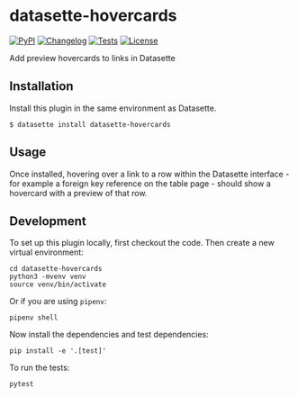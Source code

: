 # datasette-hovercards

[![PyPI](https://img.shields.io/pypi/v/datasette-hovercards.svg)](https://pypi.org/project/datasette-hovercards/)
[![Changelog](https://img.shields.io/github/v/release/simonw/datasette-hovercards?include_prereleases&label=changelog)](https://github.com/simonw/datasette-hovercards/releases)
[![Tests](https://github.com/simonw/datasette-hovercards/workflows/Test/badge.svg)](https://github.com/simonw/datasette-hovercards/actions?query=workflow%3ATest)
[![License](https://img.shields.io/badge/license-Apache%202.0-blue.svg)](https://github.com/simonw/datasette-hovercards/blob/main/LICENSE)

Add preview hovercards to links in Datasette

## Installation

Install this plugin in the same environment as Datasette.

    $ datasette install datasette-hovercards

## Usage

Once installed, hovering over a link to a row within the Datasette interface - for example a foreign key reference on the table page - should show a hovercard with a preview of that row.

## Development

To set up this plugin locally, first checkout the code. Then create a new virtual environment:

    cd datasette-hovercards
    python3 -mvenv venv
    source venv/bin/activate

Or if you are using `pipenv`:

    pipenv shell

Now install the dependencies and test dependencies:

    pip install -e '.[test]'

To run the tests:

    pytest
